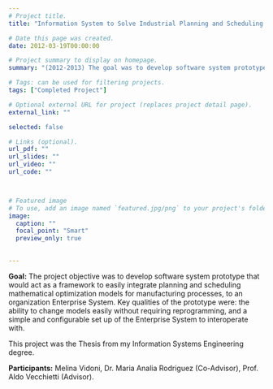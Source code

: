 ```yaml
---
# Project title.
title: "Information System to Solve Industrial Planning and Scheduling Problems"

# Date this page was created.
date: 2012-03-19T00:00:00

# Project summary to display on homepage.
summary: "(2012-2013) The goal was to develop software system prototype framework to easily integrate planning and scheduling mathematical optimization models for manufacturing processes, to Enterprise Systems. It the Thesis from my Information Systems Engineering degree."

# Tags: can be used for filtering projects.
tags: ["Completed Project"]

# Optional external URL for project (replaces project detail page).
external_link: ""

selected: false

# Links (optional).
url_pdf: ""
url_slides: ""
url_video: ""
url_code: ""



# Featured image
# To use, add an image named `featured.jpg/png` to your project's folder. 
image:
  caption: ""
  focal_point: "Smart"
  preview_only: true
  

---
```


**Goal:** The project objective was to develop software system prototype that would act as a framework to easily integrate planning and scheduling mathematical optimization models for manufacturing processes, to an organization Enterprise System. Key qualities of the prototype were: the ability to change models easily without requiring reprogramming, and a simple and configurable set up of the Enterprise System to interoperate with.

This project was the Thesis from my Information Systems Engineering degree.


**Participants:** Melina Vidoni, Dr. Maria Analia Rodriguez (Co-Advisor), Prof. Aldo Vecchietti (Advisor).
